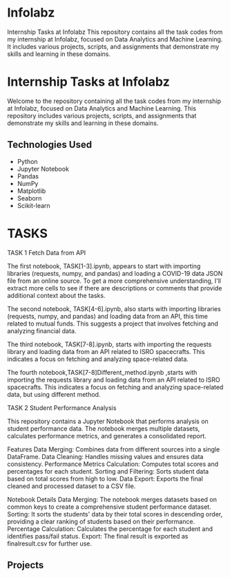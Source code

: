 # Infolabz
Internship Tasks at Infolabz This repository contains all the task codes from my internship at Infolabz, focused on Data Analytics and Machine Learning. It includes various projects, scripts, and assignments that demonstrate my skills and learning in these domains.

# Internship Tasks at Infolabz
Welcome to the repository containing all the task codes from my internship at Infolabz, focused on Data Analytics and Machine Learning. This repository includes various projects, scripts, and assignments that demonstrate my skills and learning in these domains.

## Technologies Used

- Python
- Jupyter Notebook
- Pandas
- NumPy
- Matplotlib
- Seaborn
- Scikit-learn
  
# TASKS

TASK 1 Fetch Data from API

The first notebook, TASK[1-3].ipynb, appears to start with importing libraries (requests, numpy, and pandas) and loading a COVID-19 data JSON file from an online source. To get a more comprehensive understanding, I'll extract more cells to see if there are descriptions or comments that provide additional context about the tasks.

The second notebook, TASK[4-6].ipynb, also starts with importing libraries (requests, numpy, and pandas) and loading data from an API, this time related to mutual funds. This suggests a project that involves fetching and analyzing financial data.

The third notebook, TASK[7-8].ipynb, starts with importing the requests library and loading data from an API related to ISRO spacecrafts. This indicates a focus on fetching and analyzing space-related data.

The fourth notebook,TASK[7-8]Different_method.ipynb ,starts with importing the requests library and loading data from an API related to ISRO spacecrafts. This indicates a focus on fetching and analyzing space-related data, but using different method.

TASK 2 Student Performance Analysis

This repository contains a Jupyter Notebook that performs analysis on student performance data. The notebook merges multiple datasets, calculates performance metrics, and generates a consolidated report.

Features
Data Merging: Combines data from different sources into a single DataFrame.
Data Cleaning: Handles missing values and ensures data consistency.
Performance Metrics Calculation: Computes total scores and percentages for each student.
Sorting and Filtering: Sorts student data based on total scores from high to low.
Data Export: Exports the final cleaned and processed dataset to a CSV file.

Notebook Details
Data Merging: The notebook merges datasets based on common keys to create a comprehensive student performance dataset.
Sorting: It sorts the students' data by their total scores in descending order, providing a clear ranking of students based on their performance.
Percentage Calculation: Calculates the percentage for each student and identifies pass/fail status.
Export: The final result is exported as finalresult.csv for further use.

## Projects
